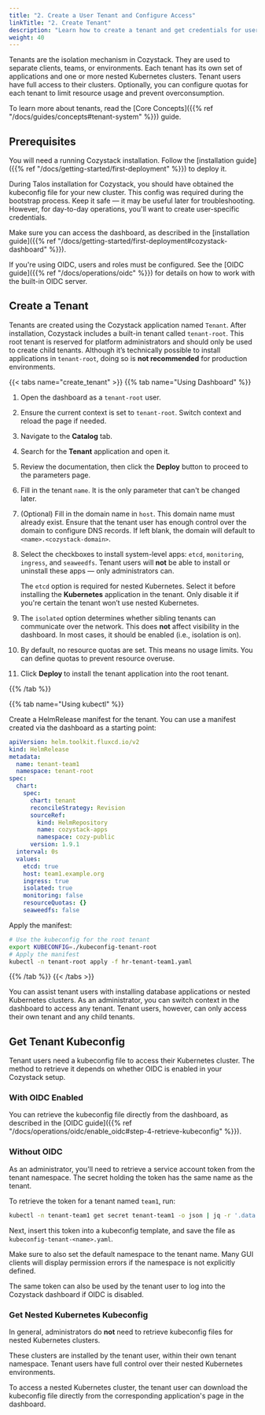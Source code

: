 ```yaml
---
title: "2. Create a User Tenant and Configure Access"
linkTitle: "2. Create Tenant"
description: "Learn how to create a tenant and get credentials for users to access it"
weight: 40
---
```


Tenants are the isolation mechanism in Cozystack.
They are used to separate clients, teams, or environments.
Each tenant has its own set of applications and one or more nested Kubernetes clusters.
Tenant users have full access to their clusters.
Optionally, you can configure quotas for each tenant to limit resource usage and prevent overconsumption.

To learn more about tenants, read the [Core Concepts]({{% ref "/docs/guides/concepts#tenant-system" %}}) guide.


## Prerequisites

You will need a running Cozystack installation.
Follow the [installation guide]({{% ref "/docs/getting-started/first-deployment" %}}) to deploy it.

During Talos installation for Cozystack, you should have obtained the kubeconfig file for your new cluster.
This config was required during the bootstrap process.
Keep it safe — it may be useful later for troubleshooting.
However, for day-to-day operations, you'll want to create user-specific credentials.

Make sure you can access the dashboard, as described in the
[installation guide]({{% ref "/docs/getting-started/first-deployment#cozystack-dashboard" %}}).

If you're using OIDC, users and roles must be configured.
See the [OIDC guide]({{% ref "/docs/operations/oidc" %}}) for details on how to work with the built-in OIDC server.


## Create a Tenant

Tenants are created using the Cozystack application named `Tenant`.
After installation, Cozystack includes a built-in tenant called `tenant-root`.
This root tenant is reserved for platform administrators and should only be used to create child tenants.
Although it’s technically possible to install applications in `tenant-root`,
doing so is **not recommended** for production environments.

{{< tabs name="create_tenant" >}}
{{% tab name="Using Dashboard" %}}

1.  Open the dashboard as a `tenant-root` user.
1.  Ensure the current context is set to `tenant-root`.
    Switch context and reload the page if needed.
1.  Navigate to the **Catalog** tab.
1.  Search for the **Tenant** application and open it.
1.  Review the documentation, then click the **Deploy** button to proceed to the parameters page.
1.  Fill in the tenant `name`.
    It is the only parameter that can't be changed later.
1.  (Optional) Fill in the domain name in `host`.
    This domain name must already exist.
    Ensure that the tenant user has enough control over the domain to configure DNS records.
    If left blank, the domain will default to `<name>.<cozystack-domain>`.
1.  Select the checkboxes to install system-level apps: `etcd`, `monitoring`, `ingress`, and `seaweedfs`.
    Tenant users will **not** be able to install or uninstall these apps — only administrators can.

    The `etcd` option is required for nested Kubernetes.
    Select it before installing the **Kubernetes** application in the tenant.
    Only disable it if you're certain the tenant won’t use nested Kubernetes.
1.  The `isolated` option determines whether sibling tenants can communicate over the network.
    This does **not** affect visibility in the dashboard.
    In most cases, it should be enabled (i.e., isolation is on).
1.  By default, no resource quotas are set.
    This means no usage limits.
    You can define quotas to prevent resource overuse.
1.  Click **Deploy <version>** to install the tenant application into the root tenant.

{{% /tab %}}

{{% tab name="Using kubectl" %}}

Create a HelmRelease manifest for the tenant. You can use a manifest created via the dashboard as a starting point:

```yaml
apiVersion: helm.toolkit.fluxcd.io/v2
kind: HelmRelease
metadata:
  name: tenant-team1
  namespace: tenant-root
spec:
  chart:
    spec:
      chart: tenant
      reconcileStrategy: Revision
      sourceRef:
        kind: HelmRepository
        name: cozystack-apps
        namespace: cozy-public
      version: 1.9.1
  interval: 0s
  values:
    etcd: true
    host: team1.example.org
    ingress: true
    isolated: true
    monitoring: false
    resourceQuotas: {}
    seaweedfs: false
```

Apply the manifest:

```bash
# Use the kubeconfig for the root tenant
export KUBECONFIG=./kubeconfig-tenant-root
# Apply the manifest
kubectl -n tenant-root apply -f hr-tenant-team1.yaml
```

{{% /tab %}}
{{< /tabs >}}

You can assist tenant users with installing database applications or nested Kubernetes clusters.
As an administrator, you can switch context in the dashboard to access any tenant.
Tenant users, however, can only access their own tenant and any child tenants.


## Get Tenant Kubeconfig

Tenant users need a kubeconfig file to access their Kubernetes cluster.
The method to retrieve it depends on whether OIDC is enabled in your Cozystack setup.

### With OIDC Enabled

You can retrieve the kubeconfig file directly from the dashboard, as described in the
[OIDC guide]({{% ref "/docs/operations/oidc/enable_oidc#step-4-retrieve-kubeconfig" %}}).

### Without OIDC

As an administrator, you'll need to retrieve a service account token from the tenant namespace.
The secret holding the token has the same name as the tenant.

To retrieve the token for a tenant named `team1`, run:

```bash
kubectl -n tenant-team1 get secret tenant-team1 -o json | jq -r '.data.token | @base64d'
```

Next, insert this token into a kubeconfig template, and save the file as `kubeconfig-tenant-<name>.yaml`.

Make sure to also set the default namespace to the tenant name.
Many GUI clients will display permission errors if the namespace is not explicitly defined.

The same token can also be used by the tenant user to log into the Cozystack dashboard if OIDC is disabled.

### Get Nested Kubernetes Kubeconfig

In general, administrators do **not** need to retrieve kubeconfig files for nested Kubernetes clusters.

These clusters are installed by the tenant user, within their own tenant namespace.
Tenant users have full control over their nested Kubernetes environments.

To access a nested Kubernetes cluster, the tenant user can download the kubeconfig file
directly from the corresponding application's page in the dashboard.
